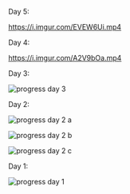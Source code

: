 Day 5:

https://i.imgur.com/EVEW6Ui.mp4

Day 4:

https://i.imgur.com/A2V9bOa.mp4

Day 3:

![progress day 3](https://i.imgur.com/GM7I2nI.png)

Day 2:

![progress day 2 a](https://i.imgur.com/FbtiTyV.png)

![progress day 2 b](https://i.imgur.com/fnA5aa6.png)

![progress day 2 c](https://i.imgur.com/gHYVByT.png)

Day 1:

![progress day 1](https://i.imgur.com/T8evZKB.png)
